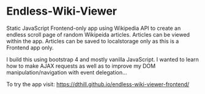 # Endless-Wiki-Viewer

Static JavaScript Frontend-only app using Wikipedia API to create an endless scroll page of random Wikipeida articles.
Articles can be viewed within the app.
Articles can be saved to localstorage only as this is a Frontend app only.

I build this using bootstrap 4 and mostly vanilla JavaScript. I wanted to learn how to make AJAX requests as well as to improve my DOM manipulation/navigation with event delegation...


To try the app visit:
https://dthill.github.io/endless-wiki-viewer-frontend/


